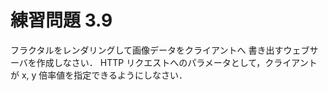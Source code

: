 # 練習問題 3.9

フラクタルをレンダリングして画像データをクライアントへ
書き出すウェブサーバを作成しなさい．
HTTP リクエストへのパラメータとして，クライアントが x, y 倍率値を指定できるようにしなさい．
